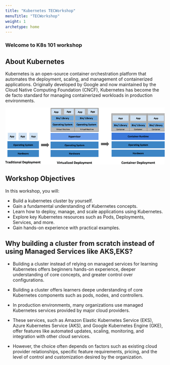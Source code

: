 ```yaml
---
title: "Kubernetes TECWorkshop"
menuTitle: "TECWorkshop"
weight: 1
archetype: home
---
```


### Welcome to K8s 101 workshop

## About Kubernetes

Kubernetes is an open-source container orchestration platform that automates the deployment, scaling, and management of containerized applications. Originally developed by Google and now maintained by the Cloud Native Computing Foundation (CNCF), Kubernetes has become the de facto standard for managing containerized workloads in production environments.

![image1](./images/container.png)

## Workshop Objectives

In this workshop, you will:

- Build a kubernetes cluster by yourself.
- Gain a fundamental understanding of Kubernetes concepts.
- Learn how to deploy, manage, and scale applications using Kubernetes.
- Explore key Kubernetes resources such as Pods, Deployments, Services, and more.
- Gain hands-on experience with practical examples.


## Why building a cluster from scratch instead of using Managed Services like AKS,EKS?

- Building a cluster instead of relying on managed services for learning Kubernetes offers beginners hands-on experience, deeper understanding of core concepts, and greater control over configurations. 

- Building a cluster offers learners deepe understanding of core Kubernetes components such as pods, nodes, and controllers.

- In production environments, many organizations use managed Kubernetes services provided by major cloud providers. 

- These services, such as Amazon Elastic Kubernetes Service (EKS), Azure Kubernetes Service (AKS), and Google Kubernetes Engine (GKE), offer features like automated updates, scaling, monitoring, and integration with other cloud services.

- However, the choice often depends on factors such as existing cloud provider relationships, specific feature requirements, pricing, and the level of control and customization desired by the organization.